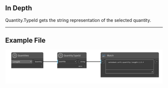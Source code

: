 ## In Depth
Quantity.TypeId gets the string representation of the selected quantity.
___
## Example File

![Quantity.TypeId](./DynamoUnits.Quantity.TypeId_img.png)